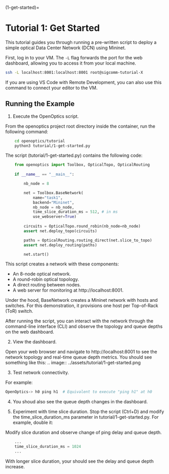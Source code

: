 (1-get-started)=
# Tutorial 1: Get Started

This tutorial guides you through running a pre-written script to deploy a simple optical Data Center Network (DCN) using Mininet.

First, log in to your VM. The `-L` flag forwards the port for the web dashboard, allowing you to access it from your local machine.

```bash
ssh -L localhost:8001:localhost:8001 root@sigcomm-tutorial-X
```

If you are using VS Code with Remote Development, you can also use this command to connect your editor to the VM.

## Running the Example

1. Execute the OpenOptics script.

From the openoptics project root directory inside the container, run the following command:

```bash
    cd openoptics/tutorial
    python3 tutorial/1-get-started.py
```

The script (tutorial/1-get-started.py) contains the following code:

```python
    from openoptics import Toolbox, OpticalTopo, OpticalRouting
        
    if __name__ == "__main__":

        nb_node = 8

        net = Toolbox.BaseNetwork(
            name="task1",
            backend="Mininet",
            nb_node = nb_node,
            time_slice_duration_ms = 512, # in ms
            use_webserver=True)
        
        circuits = OpticalTopo.round_robin(nb_node=nb_node)
        assert net.deploy_topo(circuits)

        paths = OpticalRouting.routing_direct(net.slice_to_topo)
        assert net.deploy_routing(paths)

        net.start()
```

This script creates a network with these components:

* An 8-node optical network. 
* A round-robin optical topology. 
* A direct routing between nodes. 
* A web server for monitoring at http://localhost:8001.

Under the hood, BaseNetwork creates a Mininet network with hosts and switches. For this demonstration, it provisions one host per Top-of-Rack (ToR) switch.

After running the script, you can interact with the network through the command-line interface (CLI) and observe the topology and queue depths on the web dashboard.

2. View the dashboard.

Open your web browser and navigate to http://localhost:8001 to see the network topology and real-time queue depth metrics. You should see something like this:
   .. image:: ../assets/tutorial/1-get-started.png

3. Test network connectivity.
   
For example:
```bash
OpenOptics-> h0 ping h1  # Equivalent to execute "ping h1" at h0
```

4. You shoud also see the queue depth changes in the dashboard.

5. Experiment with time slice duration.
Stop the script (Ctrl+D) and modify the time_slice_duration_ms parameter in tutorial/1-get-started.py.
For example, double it:

Modify slice duration and observe change of ping delay and queue depth.

```python
    ...
    time_slice_duration_ms = 1024
    ...
```

With longer slice duration, your should see the delay and queue depth increase.